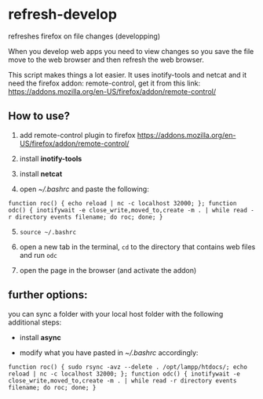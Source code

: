 # refresh-develop
refreshes firefox on file changes (developping)

When you develop web apps you need to view changes so you save the file move to the web browser and then refresh the web browser.

This script makes things a lot easier. It uses inotify-tools and netcat and it need the firefox addon: remote-control, get it from this link: https://addons.mozilla.org/en-US/firefox/addon/remote-control/

## How to use?

1. add remote-control plugin to firefox https://addons.mozilla.org/en-US/firefox/addon/remote-control/

2. install **inotify-tools**

3. install **netcat**

4. open *~/.bashrc* and paste the following:

`function roc() { echo reload | nc -c localhost 32000; };
function odc() { inotifywait -e close_write,moved_to,create -m . | while read -r directory events filename; do roc; done; }`

5. `source ~/.bashrc`

6. open a new tab in the terminal, `cd` to the directory that contains web files and run `odc`

7. open the page in the browser (and activate the addon)

## further options:

you can sync a folder with your local host folder with the following additional steps:

- install **async**

- modify what you have pasted in *~/.bashrc* accordingly:

`function roc() { sudo rsync -avz --delete . /opt/lampp/htdocs/; echo reload | nc -c localhost 32000; };
function odc() { inotifywait -e close_write,moved_to,create -m . | while read -r directory events filename; do roc; done; }`
